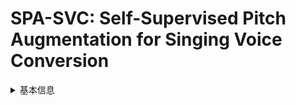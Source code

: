 # SPA-SVC: Self-Supervised Pitch Augmentation for Singing Voice Conversion

<details>
<summary>基本信息</summary>

- 标题: "SPA-SVC: Self-Supervised Pitch Augmentation for Singing Voice Conversion."
- 作者:
  - 01 Bingsong Bai
  - 02 Fengping Wang
  - 03 Yingming Gao
  - 04 Ya Li
- 链接:
  - [ArXiv](https://arxiv.org/abs/2406.05692v1)
  - [Publication]()
  - [Github]()
  - [Demo]()
- 文件:
  - [ArXiv:2406.05692v1](_PDF/2024.06.09_2406.05692v1_SPA-SVC__Self-Supervised_Pitch_Augmentation_for_Singing_Voice_Conversion.pdf)
  - [Publication] #TODO

</details>
